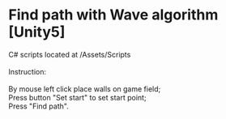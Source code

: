 # Find path with Wave algorithm [Unity5]
C# scripts located at /Assets/Scripts
<br>
<br>
Instruction:
<br>
<br>
By mouse left click place walls on game field;
<br>
Press button "Set start" to set start point;
<br>
Press "Find path".

